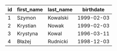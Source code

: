 id | first_name | last_name    | birthdate
---|------------|--------------|-----------
1  | Szymon     | Kowalski     | 1999-02-03
2  | Krystian   | Nowak        | 1999-02-03
3  | Krystyna   | Kowal        | 1996-03-11
4  | Błażej     | Rudnicki     | 1998-12-03
